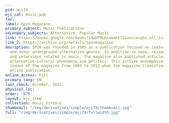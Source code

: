 ```yaml
---
pid: mji79
mji_cat: music_pub
fav: 
label: Spin Magazine
primary_subject: Music Publications
secondary_subjects: Alternative, Popular Music
link: https://books.google.com/books?id=HTMuhxamaFEC&source=gbs_all_issues_r&cad=1&atm_aiy=1980#all_issues_anchor
link_2: https://archive.org/details/spinmagazine
desription: SPIN was founded in 1985 as a publication focused on indie rock, hip-hop,
  and other underground alternative genres. In addition to news, reviews, features,
  and interviews related to music, the magazine also published articles about greater
  alternative cultural phenomena and politics. This archive encompasses all physical
  issues of the magazine from 1985 to 2012 when the magazine transitioned into a fully
  online publication.
online_access: Full
primary_lang: EN
last_check: October, 2023
physical_loc: 
order: '078'
layout: mji_item
collection: music_history
thumbnail: "/img/derivatives/simple/mji79/thumbnail.jpg"
full: "/img/derivatives/simple/mji79/fullwidth.jpg"
---
```

